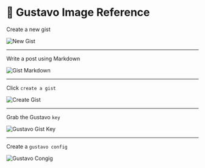 # 👨 Gustavo Image Reference

Create a new gist

![New Gist](https://user-images.githubusercontent.com/1074042/30789275-32177d64-a159-11e7-909a-5735902344a4.jpg)

---

Write a post using Markdown

![Gist Markdown](https://user-images.githubusercontent.com/1074042/30789268-2c5e98e4-a159-11e7-979e-1c308bc472a1.jpg)

---

Click `create a gist`

![Create Gist](https://user-images.githubusercontent.com/1074042/30789266-2a7321b2-a159-11e7-8b6a-1493cc2a7690.jpg)

---


Grab the Gustavo `key`

![Gustavo Gist Key](https://user-images.githubusercontent.com/1074042/30789274-301f4c3a-a159-11e7-9ec7-7fd76fdd21b7.jpg)

---

Create a `gustavo config`

![Gustavo Congig](https://user-images.githubusercontent.com/1074042/30789269-2e3e9a1a-a159-11e7-967e-c1641402eb1a.jpg)
